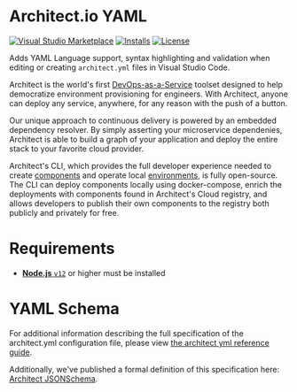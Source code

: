 # Architect.io YAML
[![Visual Studio Marketplace](https://img.shields.io/visual-studio-marketplace/v/architect.io.architect-yml?style=for-the-badge&label=VS%20Marketplace&logo=visual-studio-code)](https://marketplace.visualstudio.com/items?itemName=architect.io.architect.yml)
[![Installs](https://img.shields.io/visual-studio-marketplace/i/architect.io.architect-yaml?style=for-the-badge&logo=microsoft)](https://marketplace.visualstudio.com/items?itemName=architect.io.architect-yaml)
[![License](https://img.shields.io/github/license/architect-team/vs-code-extension?style=for-the-badge)](https://github.com/architect-team/vs-code-extension/blob/main/LICENSE)

Adds YAML Language support, syntax highlighting and validation when editing or creating `architect.yml` files in Visual Studio Code.

Architect is the world's first [DevOps-as-a-Service](//architect.io/product) toolset designed to help democratize environment provisioning for engineers. With Architect, anyone can deploy any service, anywhere, for any reason with the push of a button.

Our unique approach to continuous delivery is powered by an embedded dependency resolver. By simply asserting your microservice dependenies, Architect is able to build a graph of your application and deploy the entire stack to your favorite cloud provider.

Architect's CLI, which provides the full developer experience needed to create [components](//docs.architect.io) and operate local [environments](//docs.architect.io/deployments/local-environments), is fully open-source. The CLI can deploy components locally using docker-compose, enrich the deployments with components found in Architect's Cloud registry, and allows developers to publish their own components to the registry both publicly and privately for free.

# Requirements
* [**Node.js** `v12`](//nodejs.org/en/download/) or higher must be installed


# YAML Schema
For additional information describing the full specification of the architect.yml configuration file, please view [the architect yml reference guide](https://docs.architect.io/reference/architect-yml/). 

Additionally, we've published a formal definition of this specification here: [Architect JSONSchema](https://raw.githubusercontent.com/architect-team/architect-cli/master/src/dependency-manager/schema/architect.schema.json).
